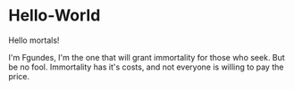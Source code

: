 # Hello-World

Hello mortals!

I'm Fgundes, I'm the one that will grant immortality for those who seek.
But be no fool. Immortality has it's costs, and not everyone is willing to pay the price.
